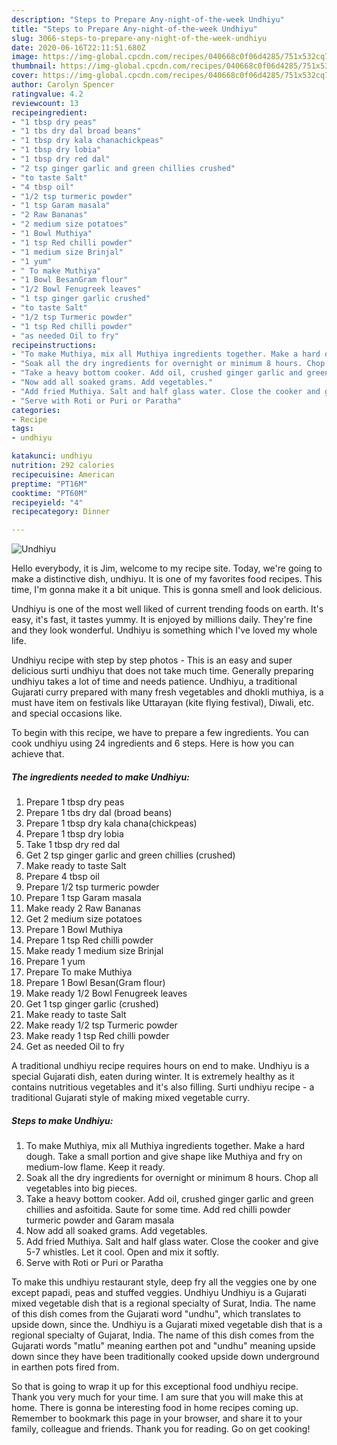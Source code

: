 ```yaml
---
description: "Steps to Prepare Any-night-of-the-week Undhiyu"
title: "Steps to Prepare Any-night-of-the-week Undhiyu"
slug: 3066-steps-to-prepare-any-night-of-the-week-undhiyu
date: 2020-06-16T22:11:51.680Z
image: https://img-global.cpcdn.com/recipes/040668c0f06d4285/751x532cq70/undhiyu-recipe-main-photo.jpg
thumbnail: https://img-global.cpcdn.com/recipes/040668c0f06d4285/751x532cq70/undhiyu-recipe-main-photo.jpg
cover: https://img-global.cpcdn.com/recipes/040668c0f06d4285/751x532cq70/undhiyu-recipe-main-photo.jpg
author: Carolyn Spencer
ratingvalue: 4.2
reviewcount: 13
recipeingredient:
- "1 tbsp dry peas"
- "1 tbs dry dal broad beans"
- "1 tbsp dry kala chanachickpeas"
- "1 tbsp dry lobia"
- "1 tbsp dry red dal"
- "2 tsp ginger garlic and green chillies crushed"
- "to taste Salt"
- "4 tbsp oil"
- "1/2 tsp turmeric powder"
- "1 tsp Garam masala"
- "2 Raw Bananas"
- "2 medium size potatoes"
- "1 Bowl Muthiya"
- "1 tsp Red chilli powder"
- "1 medium size Brinjal"
- "1 yum"
- " To make Muthiya"
- "1 Bowl BesanGram flour"
- "1/2 Bowl Fenugreek leaves"
- "1 tsp ginger garlic crushed"
- "to taste Salt"
- "1/2 tsp Turmeric powder"
- "1 tsp Red chilli powder"
- "as needed Oil to fry"
recipeinstructions:
- "To make Muthiya, mix all Muthiya ingredients together. Make a hard dough. Take a small portion and give shape like Muthiya and fry on medium-low flame. Keep it ready."
- "Soak all the dry ingredients for overnight or minimum 8 hours. Chop all vegetables into big pieces."
- "Take a heavy bottom cooker. Add oil, crushed ginger garlic and green chillies and asfoitida. Saute for some time. Add red chilli powder turmeric powder and Garam masala"
- "Now add all soaked grams. Add vegetables."
- "Add fried Muthiya. Salt and half glass water. Close the cooker and give 5-7 whistles. Let it cool. Open and mix it softly."
- "Serve with Roti or Puri or Paratha"
categories:
- Recipe
tags:
- undhiyu

katakunci: undhiyu 
nutrition: 292 calories
recipecuisine: American
preptime: "PT16M"
cooktime: "PT60M"
recipeyield: "4"
recipecategory: Dinner

---
```



![Undhiyu](https://img-global.cpcdn.com/recipes/040668c0f06d4285/751x532cq70/undhiyu-recipe-main-photo.jpg)

Hello everybody, it is Jim, welcome to my recipe site. Today, we're going to make a distinctive dish, undhiyu. It is one of my favorites food recipes. This time, I'm gonna make it a bit unique. This is gonna smell and look delicious.

Undhiyu is one of the most well liked of current trending foods on earth. It's easy, it's fast, it tastes yummy. It is enjoyed by millions daily. They're fine and they look wonderful. Undhiyu is something which I've loved my whole life.

Undhiyu recipe with step by step photos - This is an easy and super delicious surti undhiyu that does not take much time. Generally preparing undhiyu takes a lot of time and needs patience. Undhiyu, a traditional Gujarati curry prepared with many fresh vegetables and dhokli muthiya, is a must have item on festivals like Uttarayan (kite flying festival), Diwali, etc. and special occasions like.


To begin with this recipe, we have to prepare a few ingredients. You can cook undhiyu using 24 ingredients and 6 steps. Here is how you can achieve that.

<!--inarticleads1-->

##### The ingredients needed to make Undhiyu:

1. Prepare 1 tbsp dry peas
1. Prepare 1 tbs dry dal (broad beans)
1. Prepare 1 tbsp dry kala chana(chickpeas)
1. Prepare 1 tbsp dry lobia
1. Take 1 tbsp dry red dal
1. Get 2 tsp ginger garlic and green chillies (crushed)
1. Make ready to taste Salt
1. Prepare 4 tbsp oil
1. Prepare 1/2 tsp turmeric powder
1. Prepare 1 tsp Garam masala
1. Make ready 2 Raw Bananas
1. Get 2 medium size potatoes
1. Prepare 1 Bowl Muthiya
1. Prepare 1 tsp Red chilli powder
1. Make ready 1 medium size Brinjal
1. Prepare 1 yum
1. Prepare  To make Muthiya
1. Prepare 1 Bowl Besan(Gram flour)
1. Make ready 1/2 Bowl Fenugreek leaves
1. Get 1 tsp ginger garlic (crushed)
1. Make ready to taste Salt
1. Make ready 1/2 tsp Turmeric powder
1. Make ready 1 tsp Red chilli powder
1. Get as needed Oil to fry


A traditional undhiyu recipe requires hours on end to make. Undhiyu is a special Gujarati dish, eaten during winter. It is extremely healthy as it contains nutritious vegetables and it&#39;s also filling. Surti undhiyu recipe - a traditional Gujarati style of making mixed vegetable curry. 

<!--inarticleads2-->

##### Steps to make Undhiyu:

1. To make Muthiya, mix all Muthiya ingredients together. Make a hard dough. Take a small portion and give shape like Muthiya and fry on medium-low flame. Keep it ready.
1. Soak all the dry ingredients for overnight or minimum 8 hours. Chop all vegetables into big pieces.
1. Take a heavy bottom cooker. Add oil, crushed ginger garlic and green chillies and asfoitida. Saute for some time. Add red chilli powder turmeric powder and Garam masala
1. Now add all soaked grams. Add vegetables.
1. Add fried Muthiya. Salt and half glass water. Close the cooker and give 5-7 whistles. Let it cool. Open and mix it softly.
1. Serve with Roti or Puri or Paratha


To make this undhiyu restaurant style, deep fry all the veggies one by one except papadi, peas and stuffed veggies. Undhiyu Undhiyu is a Gujarati mixed vegetable dish that is a regional specialty of Surat, India. The name of this dish comes from the Gujarati word &#34;undhu&#34;, which translates to upside down, since the. Undhiyu is a Gujarati mixed vegetable dish that is a regional specialty of Gujarat, India. The name of this dish comes from the Gujarati words &#34;matlu&#34; meaning earthen pot and &#34;undhu&#34; meaning upside down since they have been traditionally cooked upside down underground in earthen pots fired from. 

So that is going to wrap it up for this exceptional food undhiyu recipe. Thank you very much for your time. I am sure that you will make this at home. There is gonna be interesting food in home recipes coming up. Remember to bookmark this page in your browser, and share it to your family, colleague and friends. Thank you for reading. Go on get cooking!
